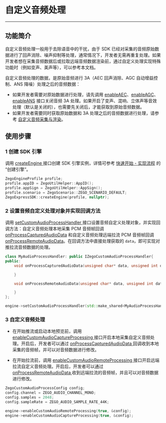# 自定义音频处理

---

## 功能简介

自定义音频处理一般用于去除语音中的干扰，由于 SDK 已经对采集的音频原始数据进行了回声消除、噪声抑制等处理，通常情况下，开发者无需再重复处理。如果开发者想在采集音频数据后或拉取远端音频数据渲染前，通过自定义处理实现特殊功能时（例如变声、美声等），可以参考本文档。

<Note title="说明">
自定义音频处理的数据，是原始音频进行 3A（AEC 回声消除、AGC 自动增益控制、ANS 降噪）处理之后的音频数据：

- 如果开发者需要对原始数据进行处理，请先调用 [enableAEC](https://doc-zh.zego.im/article/api?doc=Express_Video_SDK_API~cpp_macos~class~IZegoExpressEngine#enable-aec)、[enableAGC](https://doc-zh.zego.im/article/api?doc=Express_Video_SDK_API~cpp_macos~class~IZegoExpressEngine#enable-agc)、[enableANS](https://doc-zh.zego.im/article/api?doc=Express_Video_SDK_API~cpp_macos~class~IZegoExpressEngine#enable-ans) 接口关闭音频 3A 处理。如果开启了变声、混响、立体声等音效处理（默认是关闭的），也需要先关闭后，才能获取到原始音频数据。
- 如果开发者需要同时获取原始数据和 3A 处理之后的音频数据进行处理，请参考 [自定义音频采集与渲染](https://doc-zh.zego.im/article/11814)。
</Note>

## 使用步骤

### 1 创建 SDK 引擎

调用 [createEngine ](https://doc-zh.zego.im/article/api?doc=Express_Video_SDK_API~CPP~class~zego-express-zego-express-sdk#create-engine) 接口创建 SDK 引擎实例，详情可参考 [快速开始 - 实现流程](https://doc-zh.zego.im/article/9976#CreateEngine) 的 “创建引擎”。

```cpp
ZegoEngineProfile profile;
profile.appID = ZegoUtilHelper::AppID();
profile.appSign = ZegoUtilHelper::AppSign();
profile.scenario = ZegoScenario::ZEGO_SCENARIO_DEFAULT;
ZegoExpressSDK::createEngine(profile, nullptr);
```

### 2 设置音频自定义处理对象并实现回调方法

调用 [setCustomAudioProcessHandler ](https://doc-zh.zego.im/article/api?doc=Express_Video_SDK_API~CPP~class~zego-express-i-zego-express-engine#set-custom-audio-process-handler) 接口设置音频自定义处理对象，并实现回调方法：自定义音频处理本地采集 PCM 音频帧回调 [onProcessCapturedAudioData](https://doc-zh.zego.im/article/api?doc=Express_Video_SDK_API~cpp_macos~class~IZegoCustomAudioProcessHandler#on-process-captured-audio-data) 和自定义音频处理远端拉流 PCM 音频帧回调 [onProcessRemoteAudioData](https://doc-zh.zego.im/article/api?doc=Express_Video_SDK_API~cpp_macos~class~IZegoCustomAudioProcessHandler#on-process-remote-audio-data)。在回调方法中直接处理获取的 `data`，即可实现对推拉流音频数据的处理。

```cpp
class MyAudioProcessHandler: public IZegoCustomAudioProcessHandler{
public:
    void onProcessCapturedAudioData(unsigned char* data, unsigned int dataLength, ZegoAudioFrameParam* param, double timestamp) override{

    }

    void onProcessRemoteAudioData(unsigned char* data, unsigned int dataLength, ZegoAudioFrameParam* param, const std::string& streamID, double timestamp) override {

    }
};

engine->setCustomAudioProcessHandler(std::make_shared<MyAudioProcessHandler>());
```

### 3 自定义音频处理

- 在开始推流或启动本地预览前，调用 [enableCustomAudioCaptureProcessing ](https://doc-zh.zego.im/article/api?doc=Express_Video_SDK_API~CPP~class~zego-express-i-zego-express-engine#enable-custom-audio-capture-processing) 接口开启本地采集自定义音频处理。开启后，开发者可以通过 [onProcessCapturedAudioData ](https://doc-zh.zego.im/article/api?doc=Express_Video_SDK_API~CPP~class~zego-express-i-zego-custom-audio-process-handler#on-process-captured-audio-data) 回调收到本地采集的音频帧，并可以对音频数据进行修改。

- 在开始拉流前，调用 [enableCustomAudioRemoteProcessing ](https://doc-zh.zego.im/article/api?doc=Express_Video_SDK_API~CPP~class~zego-express-i-zego-express-engine#enable-custom-audio-remote-processing) 接口开启远端拉流自定义音频处理。开启后，开发者可以通过 [onProcessRemoteAudioData ](https://doc-zh.zego.im/article/api?doc=Express_Video_SDK_API~CPP~class~zego-express-i-zego-custom-audio-process-handler#on-process-remote-audio-data) 收到远端拉流的音频帧，并且可以对音频数据进行修改。

```cpp
ZegoCustomAudioProcessConfig config;
config.channel = ZEGO_AUDIO_CHANNEL_MONO;
config.samples = 2048;
config.sampleRate = ZEGO_AUDIO_SAMPLE_RATE_44K;

engine->enableCustomAudioRemoteProcessing(true, &config);
engine->enableCustomAudioCaptureProcessing(true, &config);
```

<Content />

